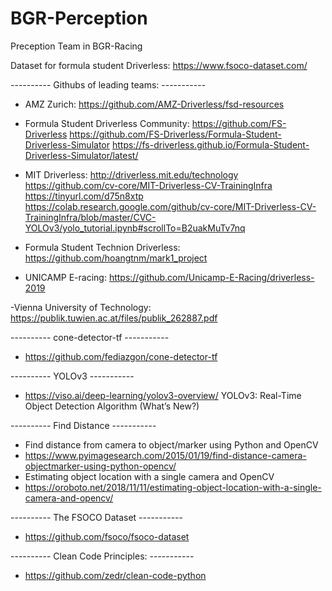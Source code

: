 # BGR-Perception
Preception Team in BGR-Racing

Dataset for formula student Driverless:
https://www.fsoco-dataset.com/

----------   Githubs of leading teams:  -----------

- AMZ Zurich:
https://github.com/AMZ-Driverless/fsd-resources

- Formula Student Driverless Community:
https://github.com/FS-Driverless
https://github.com/FS-Driverless/Formula-Student-Driverless-Simulator
https://fs-driverless.github.io/Formula-Student-Driverless-Simulator/latest/

- MIT Driverless:
http://driverless.mit.edu/technology
https://github.com/cv-core/MIT-Driverless-CV-TrainingInfra
https://tinyurl.com/d75n8xtp
https://colab.research.google.com/github/cv-core/MIT-Driverless-CV-TrainingInfra/blob/master/CVC-YOLOv3/yolo_tutorial.ipynb#scrollTo=B2uakMuTv7nq

- Formula Student Technion Driverless:
https://github.com/hoangtnm/mark1_project

- UNICAMP E-racing:
https://github.com/Unicamp-E-Racing/driverless-2019

-Vienna University of Technology:
https://publik.tuwien.ac.at/files/publik_262887.pdf

----------   cone-detector-tf  -----------
- https://github.com/fediazgon/cone-detector-tf


----------   YOLOv3  -----------
- https://viso.ai/deep-learning/yolov3-overview/
YOLOv3: Real-Time Object Detection Algorithm (What’s New?)


----------   Find Distance  -----------
- Find distance from camera to object/marker using Python and OpenCV
- https://www.pyimagesearch.com/2015/01/19/find-distance-camera-objectmarker-using-python-opencv/
- Estimating object location with a single camera and OpenCV
- https://oroboto.net/2018/11/11/estimating-object-location-with-a-single-camera-and-opencv/

----------   The FSOCO Dataset  -----------
 - https://github.com/fsoco/fsoco-dataset

----------   Clean Code Principles:  -----------
 - https://github.com/zedr/clean-code-python
